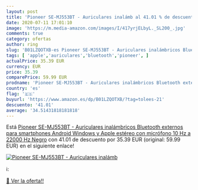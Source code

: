 ```yaml
---
layout: post
title: 'Pioneer SE-MJ553BT - Auriculares inalámb al 41.01 % de descuento'
date: 2020-07-11 17:01:10
image: 'https://m.media-amazon.com/images/I/417yrjELbyL._SL200_.jpg'
comments: true
category: ofertas
author: ring
slug: 'B01LZQOTXB-es Pioneer SE-MJ553BT - Auriculares inalámbricos Bluetooth...'
tags: [ 'apple','auriculares','bluetooth','pioneer', ]
actualPrice: 35.39 EUR
currency: EUR
price: 35.39
comparePrice: 59.99 EUR
prodname: 'Pioneer SE-MJ553BT - Auriculares inalámbricos Bluetooth externos para smartphones Android  Windows y Apple  estéreo  con micrófono  10 Hz a 22000 Hz  Negro'
country: 'es'
flag: '🇪🇸'
buyurl: 'https://www.amazon.es/dp/B01LZQOTXB/?tag=tolees-21'
descuento: '41.01'
average: '34.51431818181818'
---
```


Está [Pioneer SE-MJ553BT - Auriculares inalámbricos Bluetooth externos para smartphones Android  Windows y Apple  estéreo  con micrófono  10 Hz a 22000 Hz  Negro](https://www.amazon.es/dp/B01LZQOTXB/?tag=tolees-21) con 41.01 de descuento por 35.39 EUR (original: 59.99 EUR) en el siguiente enlace!

[![Pioneer SE-MJ553BT - Auriculares inalámb](https://m.media-amazon.com/images/I/417yrjELbyL._SL200_.jpg)](https://www.amazon.es/dp/B01LZQOTXB/?tag=tolees-21)

ℹ️:


[🛒 Ver la oferta!!](https://www.amazon.es/dp/B01LZQOTXB/?tag=tolees-21)
